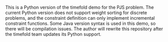 This is a Python version of the timefold demo for the PJS problem. The current Python version does not support weight sorting for discrete problems, and the constraint definition can only implement incremental constraint functions. Some Java version syntax is used in this demo, so there will be compilation issues. The author will rewrite this repository after the timefold team updates its Python support.
